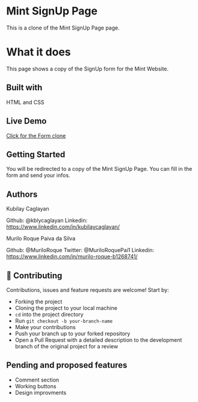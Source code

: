 # Mint SignUp Page
This is a clone of the Mint SignUp Page page.

# What it does
This page shows a copy of the SignUp form for the Mint Website.

## Built with
HTML and CSS

## Live Demo
[Click for the Form clone](https://raw.githack.com/MuriloRoque/signup-form/feature-branch/index.html)

## Getting Started
You will be redirected to a copy of the Mint SignUp Page. You can fill in the form and send your infos.

## Authors
Kubilay Caglayan

Github: @kblycaglayan
Linkedin: https://www.linkedin.com/in/kubilaycaglayan/

Murilo Roque Paiva da Silva

Github: @MuriloRoque
Twitter: @MuriloRoquePai1
Linkedin: https://www.linkedin.com/in/murilo-roque-b1268741/

## 🤝 Contributing

Contributions, issues and feature requests are welcome! Start by:
* Forking the project
* Cloning the project to your local machine
* `cd` into the project directory
* Run `git checkout -b your-branch-name`
* Make your contributions
* Push your branch up to your forked repository
* Open a Pull Request with a detailed description to the development branch of the original project for a review

## Pending and proposed features
* Comment section
* Working buttons
* Design improvments

